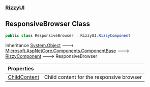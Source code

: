 ### [RizzyUI](RizzyUI 'RizzyUI')

## ResponsiveBrowser Class

```csharp
public class ResponsiveBrowser : RizzyUI.RizzyComponent
```

Inheritance [System.Object](https://docs.microsoft.com/en-us/dotnet/api/System.Object 'System.Object') &#129106; [Microsoft.AspNetCore.Components.ComponentBase](https://docs.microsoft.com/en-us/dotnet/api/Microsoft.AspNetCore.Components.ComponentBase 'Microsoft.AspNetCore.Components.ComponentBase') &#129106; [RizzyComponent](RizzyUI.RizzyComponent 'RizzyUI.RizzyComponent') &#129106; ResponsiveBrowser

| Properties | |
| :--- | :--- |
| [ChildContent](RizzyUI.ResponsiveBrowser.ChildContent 'RizzyUI.ResponsiveBrowser.ChildContent') | Child content for the responsive browser |
